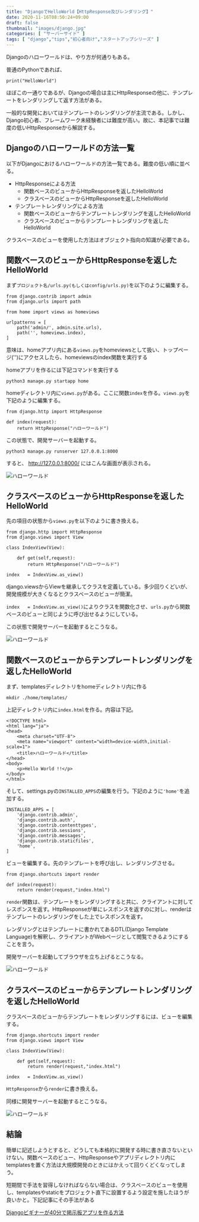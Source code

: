 ```yaml
---
title: "DjangoでHelloWorld【HttpResponse及びレンダリング】"
date: 2020-11-16T08:50:24+09:00
draft: false
thumbnail: "images/django.jpg"
categories: [ "サーバーサイド" ]
tags: [ "django","tips","初心者向け","スタートアップシリーズ" ]
---
```


Djangoのハローワールドは、やり方が何通りもある。

普通のPythonであれば、

    print("HelloWorld")

ほぼこの一通りであるが、Djangoの場合は主にHttpResponseの他に、テンプレートをレンダリングして返す方法がある。

一般的な開発においてはテンプレートのレンダリングが主流である。しかし、Django初心者、フレームワーク未経験者には難度が高い。故に、本記事では難度の低いHttpResponseから解説する。

## Djangoのハローワールドの方法一覧

以下がDjangoにおけるハローワールドの方法一覧である。難度の低い順に並べる。

- HttpResponseによる方法
    - 関数ベースのビューからHttpResponseを返したHelloWorld
    - クラスベースのビューからHttpResponseを返したHelloWorld
- テンプレートレンダリングによる方法
    - 関数ベースのビューからテンプレートレンダリングを返したHelloWorld
    - クラスベースのビューからテンプレートレンダリングを返したHelloWorld

クラスベースのビューを使用した方法はオブジェクト指向の知識が必要である。

## 関数ベースのビューからHttpResponseを返したHelloWorld

まず`プロジェクト名/urls.py(もしくはconfig/urls.py)`を以下のように編集する。

    from django.contrib import admin
    from django.urls import path
    
    from home import views as homeviews
    
    urlpatterns = [ 
        path('admin/', admin.site.urls),
        path('', homeviews.index),
    ]

意味は、homeアプリ内にある`views.py`をhomeviewsとして扱い、トップページ('')にアクセスしたら、homeviewsのindex関数を実行する

homeアプリを作るには下記コマンドを実行する

    python3 manage.py startapp home

homeディレクトリ内に`views.py`がある。ここに関数`index`を作る。`views.py`を下記のように編集する。

    from django.http import HttpResponse
    
    def index(request):
        return HttpResponse("ハローワールド")
    

この状態で、開発サーバーを起動する。

    python3 manage.py runserver 127.0.0.1:8000

すると、 http://127.0.0.1:8000/ にはこんな画面が表示される。

<div class="img-center"><img src="/images/Screenshot from 2020-11-16 11-01-37.png" alt="ハローワールド"></div>

## クラスベースのビューからHttpResponseを返したHelloWorld

先の項目の状態から`views.py`を以下のように書き換える。

    from django.http import HttpResponse
    from django.views import View
    
    class IndexView(View):
    
        def get(self,request):
            return HttpResponse("ハローワールド")
    
    index   = IndexView.as_view()

django.viewsからViewを継承してクラスを定義している。多少回りくどいが、開発規模が大きくなるとクラスベースのビューが簡潔。

`index   = IndexView.as_view()`によりクラスを関数化させ、`urls.py`から関数ベースのビューと同じように呼び出せるようにしている。

この状態で開発サーバーを起動するとこうなる。

<div class="img-center"><img src="/images/Screenshot from 2020-11-16 11-01-37.png" alt="ハローワールド"></div>

## 関数ベースのビューからテンプレートレンダリングを返したHelloWorld

まず、templatesディレクトリをhomeディレクトリ内に作る

    mkdir ./home/templates/

上記ディレクトリ内に`index.html`を作る。内容は下記。

    <!DOCTYPE html>
    <html lang="ja">
    <head>
        <meta charset="UTF-8">
        <meta name="viewport" content="width=device-width,initial-scale=1">
        <title>ハローワールド</title>
    </head>
    <body>
        <p>Hello World !!</p>
    </body>
    </html>

そして、settings.pyの`INSTALLED_APPS`の編集を行う。下記のように`'home'`を追加する。

    INSTALLED_APPS = [ 
        'django.contrib.admin',
        'django.contrib.auth',
        'django.contrib.contenttypes',
        'django.contrib.sessions',
        'django.contrib.messages',
        'django.contrib.staticfiles',
        'home',
    ]


ビューを編集する。先のテンプレートを呼び出し、レンダリングさせる。

    from django.shortcuts import render
    
    def index(request):
        return render(request,"index.html")
    
`render`関数は、テンプレートをレンダリングすると共に、クライアントに対してレスポンスを返す。HttpResponseが単にレスポンスを返すのに対し、renderはテンプレートのレンダリングをした上でレスポンスを返す。

レンダリングとはテンプレートに書かれてあるDTL(Django Template Language)を解釈し、クライアントがWebページとして閲覧できるようにすることを言う。

開発サーバーを起動してブラウザを立ち上げるとこうなる。

<div class="img-center"><img src="/images/Screenshot from 2020-11-16 13-00-32.png" alt="ハローワールド"></div>


## クラスベースのビューからテンプレートレンダリングを返したHelloWorld

クラスベースのビューからテンプレートをレンダリングするには、ビューを編集する。

    from django.shortcuts import render
    from django.views import View
    
    class IndexView(View):
    
        def get(self,request):
            return render(request,"index.html")

    index   = IndexView.as_view()

`HttpResponse`から`render`に書き換える。

同様に開発サーバーを起動するとこうなる。

<div class="img-center"><img src="/images/Screenshot from 2020-11-16 13-00-32.png" alt="ハローワールド"></div>

## 結論

簡単に記述しようとすると、どうしても本格的に開発する時に書き直さないといけない。関数ベースのビュー、HttpResponseやアプリディレクトリ内にtemplatesを置く方法は大規模開発のときにはかえって回りくどくなってしまう。

短期間で手法を習得しなければならない場合は、クラスベースのビューを使用し、templatesやstaticをプロジェクト直下に設置するよう設定を施したほうが良いかと。下記記事にその手法がある


[Djangoビギナーが40分で掲示板アプリを作る方法](/post/startup-django/)

